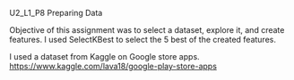 U2_L1_P8 Preparing Data

Objective of this assignment was to select a dataset, explore it, and create features.  I used SelectKBest to select the 5 best of the created features.

I used a dataset from Kaggle on Google store apps.
https://www.kaggle.com/lava18/google-play-store-apps
